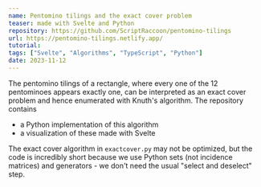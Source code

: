 ```yaml
---
name: Pentomino tilings and the exact cover problem
teaser: made with Svelte and Python
repository: https://github.com/ScriptRaccoon/pentomino-tilings
url: https://pentomino-tilings.netlify.app/
tutorial:
tags: ["Svelte", "Algorithms", "TypeScript", "Python"]
date: 2023-11-12
---
```


The pentomino tilings of a rectangle, where every one of the 12 pentominoes appears exactly one, can be interpreted as an exact cover problem and hence enumerated with Knuth's algorithm. The repository contains

- a Python implementation of this algorithm
- a visualization of these made with Svelte

The exact cover algorithm in `exactcover.py` may not be optimized, but the code is incredibly short because we use Python sets (not incidence matrices) and generators - we don't need the usual "select and deselect" step.

